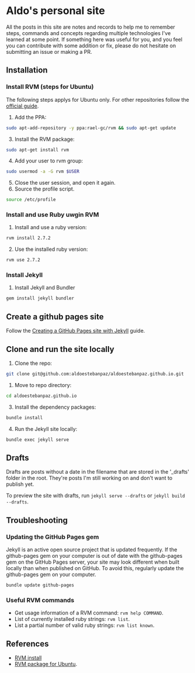 # Aldo's personal site

All the posts in this site are notes and records to help me to remember steps, commands and concepts regarding multiple technologies I've learned at some point. If something here was useful for you, and you feel you can contribute with some addition or fix, please do not hesitate on submitting an issue or making a PR.

## Installation

### Install RVM (steps for Ubuntu)

The following steps applys for Ubuntu only. For other repositories follow the
[official guide](http://rvm.io/rvm/install).

1. Add the PPA:
```sh
sudo apt-add-repository -y ppa:rael-gc/rvm && sudo apt-get update
```
3. Install the RVM package:
```sh
sudo apt-get install rvm
```
4. Add your user to rvm group:
```sh
sudo usermod -a -G rvm $USER
```
5. Close the user session, and open it again.
6. Source the profile script.
```sh
source /etc/profile
```

### Install and use Ruby uwgin RVM

1. Install and use a ruby version:
```sh
rvm install 2.7.2
```
2. Use the installed ruby version:
```sh
rvm use 2.7.2
```

### Install Jekyll

1. Install Jekyll and Bundler

```sh
gem install jekyll bundler
```

## Create a github pages site

Follow the [Creating a GitHub Pages site with Jekyll](https://docs.github.com/en/pages/setting-up-a-github-pages-site-with-jekyll/creating-a-github-pages-site-with-jekyll) guide.

## Clone and run the site locally

1. Clone the repo:
```sh
git clone git@github.com:aldoestebanpaz/aldoestebanpaz.github.io.git
```
1. Move to repo directory:
```sh
cd aldoestebanpaz.github.io
```
3. Install the dependency packages:
```sh
bundle install
```
4. Run the Jekyll site locally:
```sh
bundle exec jekyll serve
```

## Drafts

Drafts are posts without a date in the filename that are stored in the '_drafts' folder in the root. They're posts I'm still working on and don't want to publish yet.

To preview the site with drafts, run `jekyll serve --drafts` or `jekyll build --drafts`.

## Troubleshooting

### Updating the GitHub Pages gem

Jekyll is an active open source project that is updated frequently. If the github-pages gem on your computer is out of date with the github-pages gem on the GitHub Pages server, your site may look different when built locally than when published on GitHub. To avoid this, regularly update the github-pages gem on your computer.

```sh
bundle update github-pages
```

### Useful RVM commands

- Get usage information of a RVM command: `rvm help COMMAND`.
- List of currently installed ruby strings: `rvm list`.
- List a partial number of valid ruby strings: `rvm list known`.

## References

- [RVM install](https://rvm.io/rvm/install)
- [RVM package for Ubuntu](https://github.com/rvm/ubuntu_rvm).
